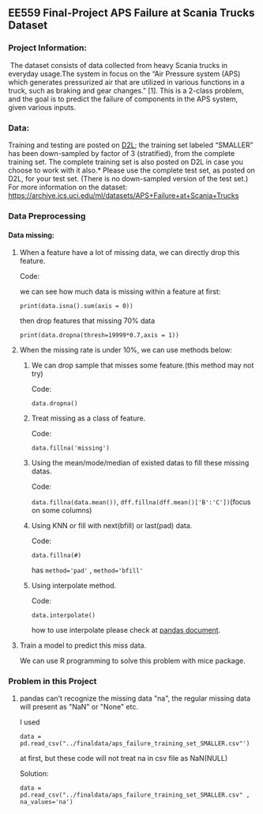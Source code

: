 ## EE559 Final-Project APS Failure at Scania Trucks Dataset

### Project Information:

​	The dataset consists of data collected from heavy Scania trucks in everyday usage.The system in focus on the “Air Pressure system (APS) which generates pressurized air that are utilized in various functions in a truck, such as braking and gear changes.” [1]. This is a 2-class problem, and the goal is to predict the failure of components in the APS system, given various inputs. 



### Data:

Training and testing are posted on [D2L](https://courses.uscden.net/d2l/le/content/15346/Home?itemIdentifier=D2L.LE.Content.ContentObject.ModuleCO-251275); the training set labeled “SMALLER” has been down-sampled by factor of 3 (stratified), from the complete training set. The complete training set is also posted on D2L in case you choose to work with it also.* Please use the complete test set, as posted on D2L, for your test set. (There is no down-sampled version of the test set.)
For more information on the dataset:
https://archive.ics.uci.edu/ml/datasets/APS+Failure+at+Scania+Trucks



### Data Preprocessing

#### Data missing:

1. When a feature have a lot of missing data, we can directly drop this feature.

   Code:

   we can see how much data is missing within a feature at first:

   `print(data.isna().sum(axis = 0))`

   then drop features that missing 70% data

   `print(data.dropna(thresh=19999*0.7,axis = 1))`

2. When the missing rate is under 10%, we can use methods below:

   1. We can drop sample that misses some feature.(this method may not try)

      Code:

      `data.dropna()`

   2. Treat missing as a class of feature.

      Code:

      `data.fillna('missing')`

   3. Using the mean/mode/median of existed datas to fill these missing datas.

      Code:

      `data.fillna(data.mean())`, `dff.fillna(dff.mean()['B':'C'])`(focus on some columns)

   4. Using KNN or fill with next(bfill) or last(pad) data.

      Code:

      `data.fillna(#)`

      has `method='pad'` , `method='bfill' `

   5. Using interpolate method.

      Code:

      `data.interpolate()`

      how to use interpolate please check at [pandas document](<http://pandas.pydata.org/pandas-docs/stable/user_guide/missing_data.html>).

3. Train a model to predict this miss data.

   We can use R programming to solve this problem with mice package.



### Problem in this Project

1. pandas can't recognize the missing data "na", the regular missing data will present as "NaN" or "None" etc.

   I used 

   `data = pd.read_csv("../finaldata/aps_failure_training_set_SMALLER.csv"')`

   at first, but these code will not treat na in csv file as NaN(NULL)

   Solution:

   `data = pd.read_csv("../finaldata/aps_failure_training_set_SMALLER.csv" , na_values='na')`

